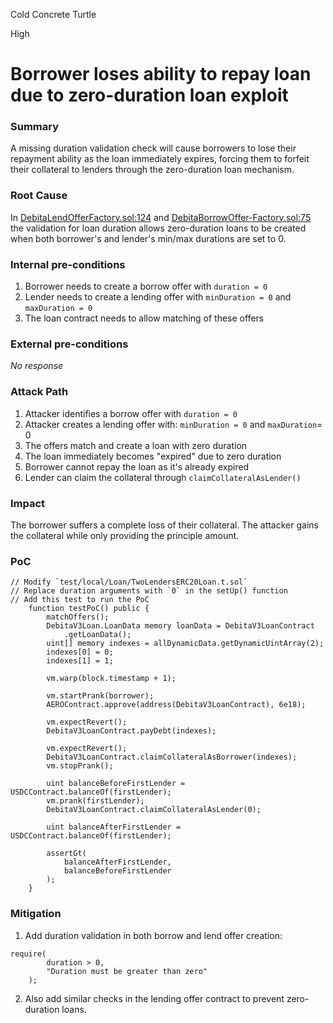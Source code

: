 Cold Concrete Turtle

High

# Borrower loses ability to repay loan due to zero-duration loan exploit

### Summary

A missing duration validation check will cause borrowers to lose their repayment ability as the loan immediately expires, forcing them to forfeit their collateral to lenders through the zero-duration loan mechanism.

### Root Cause

In [DebitaLendOfferFactory.sol:124](https://github.com/sherlock-audit/2024-11-debita-finance-v3/blob/main/Debita-V3-Contracts/contracts/DebitaLendOfferFactory.sol#L124)  and [DebitaBorrowOffer-Factory.sol:75](https://github.com/sherlock-audit/2024-11-debita-finance-v3/blob/main/Debita-V3-Contracts/contracts/DebitaBorrowOffer-Factory.sol#L75) the validation for loan duration allows zero-duration loans to be created when both borrower's and lender's min/max durations are set to 0.

### Internal pre-conditions

1. Borrower needs to create a borrow offer with `duration = 0`
2. Lender needs to create a lending offer with `minDuration = 0` and `maxDuration = 0`
3. The loan contract needs to allow matching of these offers

### External pre-conditions

_No response_

### Attack Path

1. Attacker identifies a borrow offer with `duration = 0`
2. Attacker creates a lending offer with: `minDuration = 0` and `maxDuration`= 0
3. The offers match and create a loan with zero duration
4. The loan immediately becomes "expired" due to zero duration
5. Borrower cannot repay the loan as it's already expired
6. Lender can claim the collateral through `claimCollateralAsLender()`

### Impact

The borrower suffers a complete loss of their collateral. The attacker gains the collateral while only providing the principle amount.

### PoC

```solidity
// Modify `test/local/Loan/TwoLendersERC20Loan.t.sol`
// Replace duration arguments with `0` in the setUp() function 
// Add this test to run the PoC
    function testPoC() public {
        matchOffers();
        DebitaV3Loan.LoanData memory loanData = DebitaV3LoanContract
            .getLoanData();
        uint[] memory indexes = allDynamicData.getDynamicUintArray(2);
        indexes[0] = 0;
        indexes[1] = 1;

        vm.warp(block.timestamp + 1);

        vm.startPrank(borrower);
        AEROContract.approve(address(DebitaV3LoanContract), 6e18);

        vm.expectRevert();
        DebitaV3LoanContract.payDebt(indexes);

        vm.expectRevert();
        DebitaV3LoanContract.claimCollateralAsBorrower(indexes);
        vm.stopPrank();

        uint balanceBeforeFirstLender = USDCContract.balanceOf(firstLender);
        vm.prank(firstLender);
        DebitaV3LoanContract.claimCollateralAsLender(0);

        uint balanceAfterFirstLender = USDCContract.balanceOf(firstLender);

        assertGt(
            balanceAfterFirstLender,
            balanceBeforeFirstLender
        );
    }
```
### Mitigation

1. Add duration validation in both borrow and lend offer creation:
```solidity
require(
        duration > 0,
        "Duration must be greater than zero"
    );
 ```
2. Also add similar checks in the lending offer contract to prevent zero-duration loans.